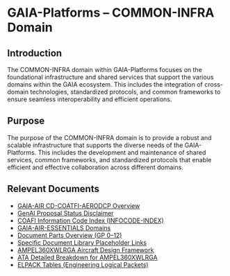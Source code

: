 # GAIA-Platforms – COMMON-INFRA Domain

## Introduction

The COMMON-INFRA domain within GAIA-Platforms focuses on the foundational infrastructure and shared services that support the various domains within the GAIA ecosystem. This includes the integration of cross-domain technologies, standardized protocols, and common frameworks to ensure seamless interoperability and efficient operations.

## Purpose

The purpose of the COMMON-INFRA domain is to provide a robust and scalable infrastructure that supports the diverse needs of the GAIA-Platforms. This includes the development and maintenance of shared services, common frameworks, and standardized protocols that enable efficient and effective collaboration across different domains.

## Relevant Documents

- [GAIA-AIR CD-COATFI-AERODCP Overview](../../GAIA-AIR/CD-COATFI-AERODCP.md)
- [GenAI Proposal Status Disclaimer](../../GAIA-AIR/GenAI-Proposal-Status-Disclaimer.md)
- [COAFI Information Code Index (INFOCODE-INDEX)](../../COAFI-APP/INFOCODE-INDEX.md)
- [GAIA-AIR-ESSENTIALS Domains](../../GAIA-AIR/GAIA-AIR-ESSENTIALS-Domains.md)
- [Document Parts Overview (GP 0–12)](../../COAFI-APP/GP-0-12.md)
- [Specific Document Library Placeholder Links](../../COAFI-APP/Specific-Document-Library-Placeholder-Links.md)
- [AMPEL360XWLRGA Aircraft Design Framework](../../GAIA-AIR/AMPEL360XWLRGA.md)
- [ATA Detailed Breakdown for AMPEL360XWLRGA](../../GAIA-AIR/ATA-Detailed-Breakdown.md)
- [ELPACK Tables (Engineering Logical Packets)](../../GAIA-AIR/ELPACK-Tables.md)
